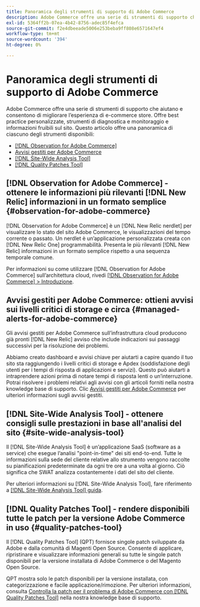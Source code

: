 ```yaml
---
title: Panoramica degli strumenti di supporto di Adobe Commerce
description: Adobe Commerce offre una serie di strumenti di supporto che aiutano e consentono di migliorare l’esperienza di e-commerce store.
exl-id: 5364ff2b-07ea-4b42-8756-adec85f4efca
source-git-commit: f2e4dbeeade5006e253beba9ff808e6571647ef4
workflow-type: tm+mt
source-wordcount: '394'
ht-degree: 0%

---
```


# Panoramica degli strumenti di supporto di Adobe Commerce

Adobe Commerce offre una serie di strumenti di supporto che aiutano e consentono di migliorare l’esperienza di e-commerce store.
Offre best practice personalizzate, strumenti di diagnostica e monitoraggio e informazioni fruibili sul sito.
Questo articolo offre una panoramica di ciascuno degli strumenti disponibili:

* [[!DNL Observation for Adobe Commerce]](#observation-for-adobe-commerce)
* [Avvisi gestiti per Adobe Commerce](#managed-alerts-for-adobe-commerce)
* [[!DNL Site-Wide Analysis Tool]](#site-wide-analysis-tool)
* [[!DNL Quality Patches Tool]](#quality-patches-tool)

## [!DNL Observation for Adobe Commerce] - ottenere le informazioni più rilevanti [!DNL New Relic] informazioni in un formato semplice {#observation-for-adobe-commerce}

[!DNL Observation for Adobe Commerce] è un [!DNL New Relic nerdlet] per visualizzare lo stato del sito Adobe Commerce, le visualizzazioni del tempo corrente o passato. Un nerdlet è un’applicazione personalizzata creata con [!DNL New Relic One] programmabilità. Presenta le più rilevanti [!DNL New Relic] informazioni in un formato semplice rispetto a una sequenza temporale comune.

Per informazioni su come utilizzare [!DNL Observation for Adobe Commerce] sull’architettura cloud, rivedi [[!DNL Observation for Adobe Commerce] > Introduzione](https://experienceleague.adobe.com/docs/commerce-operations/tools/observation-for-adobe-commerce/intro.html).

## Avvisi gestiti per Adobe Commerce: ottieni avvisi sui livelli critici di storage e circa  {#managed-alerts-for-adobe-commerce}

Gli avvisi gestiti per Adobe Commerce sull’infrastruttura cloud producono già pronti [!DNL New Relic] avviso che include indicazioni sui passaggi successivi per la risoluzione dei problemi.

Abbiamo creato dashboard e avvisi chiave per aiutarti a capire quando il tuo sito sta raggiungendo i livelli critici di storage e Apdex (soddisfazione degli utenti per i tempi di risposta di applicazioni e servizi). Questo può aiutarti a intraprendere azioni prima di notare tempi di risposta lenti o un’interruzione. Potrai risolvere i problemi relativi agli avvisi con gli articoli forniti nella nostra knowledge base di supporto. Clic [Avvisi gestiti per Adobe Commerce](/help/support-tools/managed-alerts-for-adobe-commerce/managed-alerts-for-magento-commerce.md) per ulteriori informazioni sugli avvisi gestiti.


## [!DNL Site-Wide Analysis Tool] - ottenere consigli sulle prestazioni in base all&#39;analisi del sito {#site-wide-analysis-tool}

Il [!DNL Site-Wide Analysis Tool] è un’applicazione SaaS (software as a service) che esegue l’analisi &quot;point-in-time&quot; dei siti end-to-end. Tutte le informazioni sulla sede del cliente relative allo strumento vengono raccolte su pianificazioni predeterminate da ogni tre ore a una volta al giorno. Ciò significa che SWAT analizza costantemente i dati del sito del cliente.

Per ulteriori informazioni su [!DNL Site-Wide Analysis Tool], fare riferimento a [[!DNL Site-Wide Analysis Tool] guida](https://experienceleague.adobe.com/docs/commerce-operations/tools/site-wide-analysis-tool/intro.html).

## [!DNL Quality Patches Tool] - rendere disponibili tutte le patch per la versione Adobe Commerce in uso {#quality-patches-tool}

Il [!DNL Quality Patches Tool] (QPT) fornisce singole patch sviluppate da Adobe e dalla comunità di Magenti Open Source. Consente di applicare, ripristinare e visualizzare informazioni generali su tutte le singole patch disponibili per la versione installata di Adobe Commerce o del Magento Open Source.

QPT mostra solo le patch disponibili per la versione installata, con categorizzazione e facile applicazione/rimozione. Per ulteriori informazioni, consulta [Controlla la patch per il problema di Adobe Commerce con [!DNL Quality Patches Tool]](/help/support-tools/patches-available-in-qpt-tool/check-patch-for-magento-issue-with-magento-quality-patches.md) nella nostra knowledge base di supporto.
